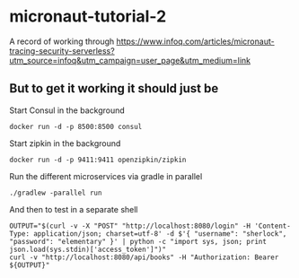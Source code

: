 # micronaut-tutorial-2
A record of working through https://www.infoq.com/articles/micronaut-tracing-security-serverless?utm_source=infoq&utm_campaign=user_page&utm_medium=link

## But to get it working it should just be

Start Consul in the background

    docker run -d -p 8500:8500 consul

Start zipkin in the background 

    docker run -d -p 9411:9411 openzipkin/zipkin
    
Run the different microservices via gradle in parallel

    ./gradlew -parallel run
    
And then to test in a separate shell

    OUTPUT="$(curl -v -X "POST" "http://localhost:8080/login" -H 'Content-Type: application/json; charset=utf-8' -d $'{ "username": "sherlock", "password": "elementary" }' | python -c "import sys, json; print json.load(sys.stdin)['access_token']")"
    curl -v "http://localhost:8080/api/books" -H "Authorization: Bearer ${OUTPUT}"
